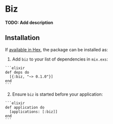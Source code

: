# Biz

**TODO: Add description**

## Installation

If [available in Hex](https://hex.pm/docs/publish), the package can be installed as:

  1. Add `biz` to your list of dependencies in `mix.exs`:

    ```elixir
    def deps do
      [{:biz, "~> 0.1.0"}]
    end
    ```

  2. Ensure `biz` is started before your application:

    ```elixir
    def application do
      [applications: [:biz]]
    end
    ```

